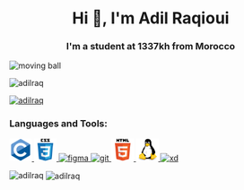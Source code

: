 <h1 align="center">Hi 👋, I'm Adil Raqioui</h1>
<h3 align="center">I'm a student at 1337kh from Morocco</h3>
<img aling="right" alt="moving ball" width="400" src"https://i.pinimg.com/originals/eb/bd/f7/ebbdf7ce4f7f502d1f28b96b5cbd7a1f.gif">

<p align="left"> <img src="https://komarev.com/ghpvc/?username=adilraq&label=Profile%20views&color=0e75b6&style=flat" alt="adilraq" /> </p>

<p align="left"> <a href="https://github.com/ryo-ma/github-profile-trophy"><img src="https://github-profile-trophy.vercel.app/?username=adilraq" alt="adilraq" /></a> </p>

<h3 align="left">Languages and Tools:</h3>
<p align="left"> <a href="https://www.cprogramming.com/" target="_blank" rel="noreferrer"> <img src="https://raw.githubusercontent.com/devicons/devicon/master/icons/c/c-original.svg" alt="c" width="40" height="40"/> </a> <a href="https://www.w3schools.com/css/" target="_blank" rel="noreferrer"> <img src="https://raw.githubusercontent.com/devicons/devicon/master/icons/css3/css3-original-wordmark.svg" alt="css3" width="40" height="40"/> </a> <a href="https://www.figma.com/" target="_blank" rel="noreferrer"> <img src="https://www.vectorlogo.zone/logos/figma/figma-icon.svg" alt="figma" width="40" height="40"/> </a> <a href="https://git-scm.com/" target="_blank" rel="noreferrer"> <img src="https://www.vectorlogo.zone/logos/git-scm/git-scm-icon.svg" alt="git" width="40" height="40"/> </a> <a href="https://www.w3.org/html/" target="_blank" rel="noreferrer"> <img src="https://raw.githubusercontent.com/devicons/devicon/master/icons/html5/html5-original-wordmark.svg" alt="html5" width="40" height="40"/> </a> <a href="https://www.linux.org/" target="_blank" rel="noreferrer"> <img src="https://raw.githubusercontent.com/devicons/devicon/master/icons/linux/linux-original.svg" alt="linux" width="40" height="40"/> </a> <a href="https://www.adobe.com/products/xd.html" target="_blank" rel="noreferrer"> <img src="https://cdn.worldvectorlogo.com/logos/adobe-xd.svg" alt="xd" width="40" height="40"/> </a> </p>

<p><img align="left" src="https://github-readme-stats.vercel.app/api/top-langs?username=adilraq&show_icons=true&locale=en&layout=compact" alt="adilraq" /></p>

<p>&nbsp;<img align="center" src="https://github-readme-stats.vercel.app/api?username=adilraq&show_icons=true&locale=en" alt="adilraq" /></p>
